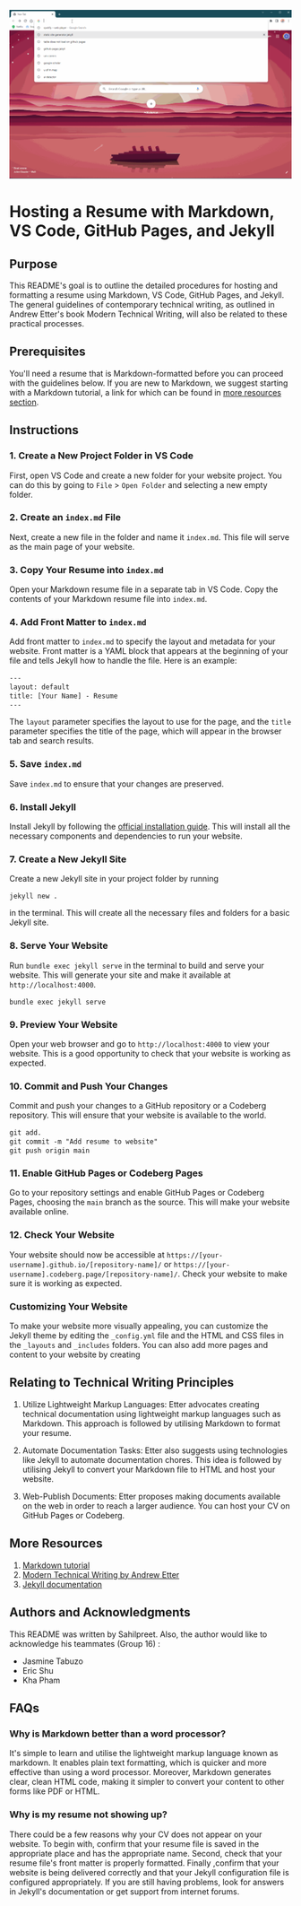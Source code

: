 ![1](resume.gif)

# Hosting a Resume with Markdown, VS Code, GitHub Pages, and Jekyll

## Purpose

This README's goal is to outline the detailed procedures for hosting and formatting a resume using Markdown, VS Code, GitHub Pages, and Jekyll. The general guidelines of contemporary technical writing, as outlined in Andrew Etter's book Modern Technical Writing, will also be related to these practical processes.

## Prerequisites

You'll need a resume that is Markdown-formatted before you can proceed with the guidelines below. If you are new to Markdown, we suggest starting with a Markdown tutorial, a link for which can be found in [more resources section](#more-resources).

## Instructions

### 1\. Create a New Project Folder in VS Code

First, open VS Code and create a new folder for your website project. You can do this by going to `File` > `Open Folder` and selecting a new empty folder.

### 2\. Create an `index.md` File

Next, create a new file in the folder and name it `index.md`. This file will serve as the main page of your website.

### 3\. Copy Your Resume into `index.md`

Open your Markdown resume file in a separate tab in VS Code. Copy the contents of your Markdown resume file into `index.md`.

### 4\. Add Front Matter to `index.md`

Add front matter to `index.md` to specify the layout and metadata for your website. Front matter is a YAML block that appears at the beginning of your file and tells Jekyll how to handle the file. Here is an example:

```
---
layout: default
title: [Your Name] - Resume
--- 
```

The `layout` parameter specifies the layout to use for the page, and the `title` parameter specifies the title of the page, which will appear in the browser tab and search results.

### 5\. Save `index.md`

Save `index.md` to ensure that your changes are preserved.

### 6\. Install Jekyll

Install Jekyll by following the [official installation guide](https://jekyllrb.com/docs/installation/). This will install all the necessary components and dependencies to run your website.

### 7\. Create a New Jekyll Site

Create a new Jekyll site in your project folder by running 
```
jekyll new .
``` 
in the terminal. This will create all the necessary files and folders for a basic Jekyll site.

### 8\. Serve Your Website

Run `bundle exec jekyll serve` in the terminal to build and serve your website. This will generate your site and make it available at `http://localhost:4000`.

```
bundle exec jekyll serve
```

### 9\. Preview Your Website

Open your web browser and go to `http://localhost:4000` to view your website. This is a good opportunity to check that your website is working as expected.

### 10\. Commit and Push Your Changes
Commit and push your changes to a GitHub repository or a Codeberg repository. This will ensure that your website is available to the world.


```
git add.
git commit -m "Add resume to website"
git push origin main
```

### 11\. Enable GitHub Pages or Codeberg Pages

Go to your repository settings and enable GitHub Pages or Codeberg Pages, choosing the `main` branch as the source. This will make your website available online.

### 12\. Check Your Website

Your website should now be accessible at `https://[your-username].github.io/[repository-name]/` or `https://[your-username].codeberg.page/[repository-name]/`. Check your website to make sure it is working as expected.

### Customizing Your Website

To make your website more visually appealing, you can customize the Jekyll theme by editing the `_config.yml` file and the HTML and CSS files in the `_layouts` and `_includes` folders. You can also add more pages and content to your website by creating

## Relating to Technical Writing Principles

1. Utilize Lightweight Markup Languages: Etter advocates creating technical documentation using lightweight markup languages such as Markdown. This approach is followed by utilising Markdown to format your resume.

2. Automate Documentation Tasks: Etter also suggests using technologies like Jekyll to automate documentation chores. This idea is followed by utilising Jekyll to convert your Markdown file to HTML and host your website.
3. Web-Publish Documents: Etter proposes making documents available on the web in order to reach a larger audience. You can host your CV on GitHub Pages or Codeberg.

## More Resources

1. [Markdown tutorial](https://www.markdowntutorial.com/)
2. [Modern Technical Writing by Andrew Etter](https://www.amazon.com/Modern-Technical-Writing-Introduction-Documentation-ebook/dp/B01A2QL9SS)
3. [Jekyll documentation](https://jekyllrb.com/docs/)

## Authors and Acknowledgments

This README was written by Sahilpreet.
Also, the author would like to acknowledge his teammates (Group 16) :

- Jasmine Tabuzo 
- Eric Shu 
- Kha Pham 

## FAQs

### Why is Markdown better than a word processor?

It's simple to learn and utilise the lightweight markup language known as markdown. It enables plain text formatting, which is quicker and more effective than using a word processor. Moreover, Markdown generates clear, clean HTML code, making it simpler to convert your content to other forms like PDF or HTML.

### Why is my resume not showing up?

There could be a few reasons why your CV does not appear on your website. To begin with, confirm that your resume file is saved in the appropriate place and has the appropriate name. Second, check that your resume file's front matter is properly formatted. Finally ,confirm that your website is being delivered correctly and that your Jekyll configuration file is configured appropriately. If you are still having problems, look for answers in Jekyll's documentation or get support from internet forums.
